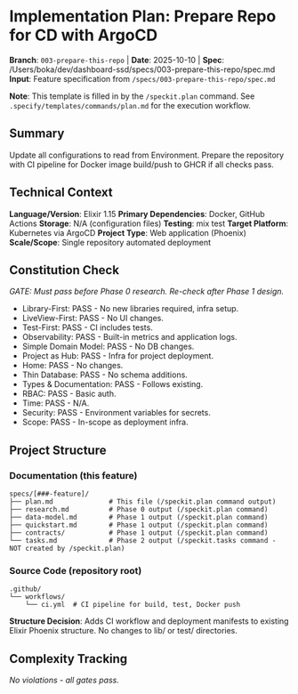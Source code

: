 # Implementation Plan: Prepare Repo for CD with ArgoCD

**Branch**: `003-prepare-this-repo` | **Date**: 2025-10-10 | **Spec**: /Users/boka/dev/dashboard-ssd/specs/003-prepare-this-repo/spec.md
**Input**: Feature specification from `/specs/003-prepare-this-repo/spec.md`

**Note**: This template is filled in by the `/speckit.plan` command. See `.specify/templates/commands/plan.md` for the execution workflow.

## Summary

Update all configurations to read from Environment. Prepare the repository with CI pipeline for Docker image build/push to GHCR if all checks pass.

## Technical Context

**Language/Version**: Elixir 1.15
**Primary Dependencies**: Docker, GitHub Actions
**Storage**: N/A (configuration files)
**Testing**: mix test
**Target Platform**: Kubernetes via ArgoCD
**Project Type**: Web application (Phoenix)
**Scale/Scope**: Single repository automated deployment

## Constitution Check

*GATE: Must pass before Phase 0 research. Re-check after Phase 1 design.*

- Library-First: PASS - No new libraries required, infra setup.
- LiveView-First: PASS - No UI changes.
- Test-First: PASS - CI includes tests.
- Observability: PASS - Built-in metrics and application logs.
- Simple Domain Model: PASS - No DB changes.
- Project as Hub: PASS - Infra for project deployment.
- Home: PASS - No changes.
- Thin Database: PASS - No schema additions.
- Types & Documentation: PASS - Follows existing.
- RBAC: PASS - Basic auth.
- Time: PASS - N/A.
- Security: PASS - Environment variables for secrets.
- Scope: PASS - In-scope as deployment infra.

## Project Structure

### Documentation (this feature)

```
specs/[###-feature]/
├── plan.md              # This file (/speckit.plan command output)
├── research.md          # Phase 0 output (/speckit.plan command)
├── data-model.md        # Phase 1 output (/speckit.plan command)
├── quickstart.md        # Phase 1 output (/speckit.plan command)
├── contracts/           # Phase 1 output (/speckit.plan command)
└── tasks.md             # Phase 2 output (/speckit.tasks command - NOT created by /speckit.plan)
```

### Source Code (repository root)

```
.github/
└── workflows/
    └── ci.yml  # CI pipeline for build, test, Docker push
```

**Structure Decision**: Adds CI workflow and deployment manifests to existing Elixir Phoenix structure. No changes to lib/ or test/ directories.

## Complexity Tracking

*No violations - all gates pass.*
